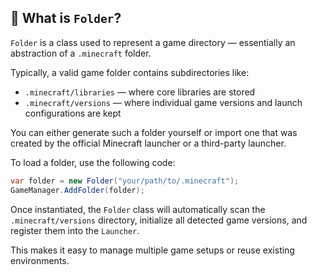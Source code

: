 ## 📂 What is `Folder`?

`Folder` is a class used to represent a game directory — essentially an abstraction of a `.minecraft` folder.

Typically, a valid game folder contains subdirectories like:

- `.minecraft/libraries` — where core libraries are stored
- `.minecraft/versions` — where individual game versions and launch configurations are kept

You can either generate such a folder yourself or import one that was created by the official Minecraft launcher or a third-party launcher.

To load a folder, use the following code:

```csharp
var folder = new Folder("your/path/to/.minecraft");
GameManager.AddFolder(folder);
```

Once instantiated, the `Folder` class will automatically scan the `.minecraft/versions` directory, initialize all detected game versions, and register them into the `Launcher`.

This makes it easy to manage multiple game setups or reuse existing environments.
